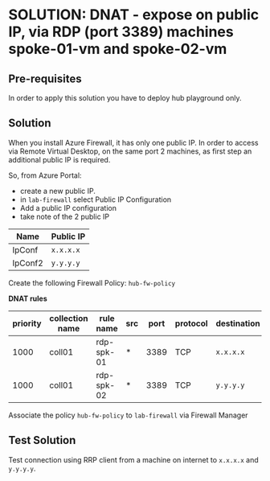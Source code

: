 # SOLUTION: DNAT - expose on public IP, via RDP (port 3389) machines spoke-01-vm and spoke-02-vm

## Pre-requisites

In order to apply this solution you have to deploy hub playground only.

## Solution
When you install Azure Firewall, it has only one public IP. In order to access via Remote Virtual Desktop, on the same port 2 machines, as first step an additional public IP is required.

So, from Azure Portal:
* create a new public IP.
* in `lab-firewall` select Public IP Configuration
* Add a public IP configuration
* take note of the 2 public IP

| Name   | Public IP |
|--------|-----------|
|IpConf  | `x.x.x.x` |
|IpConf2 | `y.y.y.y` |

Create the following Firewall Policy: `hub-fw-policy`

**DNAT rules**

|priority | collection name | rule name | src | port | protocol | destination | translated address| translated port | action |
|---|---|---|---|---|---|---|---|---|---|
|1000     | coll01          |rdp-spk-01 | *   | 3389 | TCP      | `x.x.x.x`   | 10.13.1.4         | 3389            | Dnat   |
|1000     | coll01          |rdp-spk-02 | *   | 3389 | TCP      | `y.y.y.y`   | 10.13.2.4         | 3389            | Dnat   |

Associate the policy `hub-fw-policy` to `lab-firewall` via Firewall Manager

## Test Solution

Test connection using RRP client from a machine on internet to `x.x.x.x` and `y.y.y.y`.
